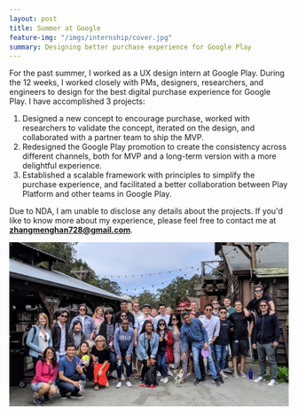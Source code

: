 ```yaml
---
layout: post
title: Summer at Google
feature-img: "/imgs/internship/cover.jpg"
summary: Designing better purchase experience for Google Play
---
```


For the past summer, I worked as a UX design intern at Google Play. During the 12 weeks, I worked closely with PMs, designers, researchers, and engineers to design for the best digital purchase experience for Google Play. I have accomplished 3 projects:
1. Designed a new concept to encourage purchase, worked with researchers to validate the concept, iterated on the design, and collaborated with a partner team to ship the MVP.
2. Redesigned the Google Play promotion to create the consistency across different channels, both for MVP and a long-term version with a more delightful experience.
3. Established a scalable framework with principles to simplify the purchase experience, and facilitated a better collaboration between Play Platform and other teams in Google Play.

Due to NDA, I am unable to disclose any details about the projects. If you'd like to know more about my experience, please feel free to contact me at <strong>zhangmenghan728@gmail.com</strong>.

![image](/imgs/internship/photo.jpg)
